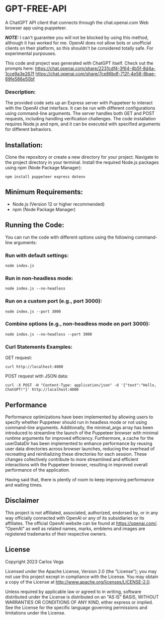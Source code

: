 # GPT-FREE-API

A ChatGPT API client that connects through the chat.openai.com Web browser app using puppeteer.


***NOTE:*** I can't guarantee you will not be blocked by using this method, although it has worked for me. OpenAI does not allow bots or unofficial clients on their platform, so this shouldn't be considered totally safe. For experimental purpouses.

This code and project was generated with ChatGPT itself. Check out the prompts here:
https://chat.openai.com/share/2231cdf4-3f64-4b5f-8d4a-1cce9a3e267f
https://chat.openai.com/share/7ce86bdf-712f-4e58-8bae-69fe586e50bf


### Description:
The provided code sets up an Express server with Puppeteer to interact with the OpenAI chat interface. It can be run with different configurations using command-line arguments. The server handles both GET and POST requests, including handling verification challenges. The code installation requires Node.js and npm, and it can be executed with specified arguments for different behaviors.


## Installation:
Clone the repository or create a new directory for your project.
Navigate to the project directory in your terminal.
Install the required Node.js packages using npm (Node Package Manager):

```
npm install puppeteer express dotenv
```

## Minimum Requirements:

- Node.js (Version 12 or higher recommended)
- npm (Node Package Manager)

## Running the Code:
You can run the code with different options using the following command-line arguments:

### Run with default settings:
```
node index.js
```

### Run in non-headless mode:
```
node index.js --no-headless
```
### Run on a custom port (e.g., port 3000):
```
node index.js --port 3000
```
### Combine options (e.g., non-headless mode on port 3000):
```
node index.js --no-headless --port 3000
```
### Curl Statements Examples:

GET request:
```
curl http://localhost:4000
```
POST request with JSON data:
```
curl -X POST -H "Content-Type: application/json" -d '{"text":"Hello, ChatGPT!"}' http://localhost:4000
```

## Performance
Performance optimizations have been implemented by allowing users to specify whether Puppeteer should run in headless mode or not using command-line arguments. Additionally, the minimal_args array has been introduced to streamline the launch of the Puppeteer browser with minimal runtime arguments for improved efficiency. Furthermore, a cache for the userDataDir has been implemented to enhance performance by reusing user data directories across browser launches, reducing the overhead of recreating and reinitializing these directories for each session. These changes collectively contribute to more streamlined and efficient interactions with the Puppeteer browser, resulting in improved overall performance of the application.

Having said that, there is plently of room to keep improving performance and waiting times.

## Disclaimer
This project is not affiliated, associated, authorized, endorsed by, or in any way officially connected with OpenAI or any of its subsidiaries or its affiliates. The official OpenAI website can be found at https://openai.com/. "OpenAI" as well as related names, marks, emblems and images are registered trademarks of their respective owners.

## License
Copyright 2023 Carlos Vega

Licensed under the Apache License, Version 2.0 (the "License"); you may not use this project except in compliance with the License. You may obtain a copy of the License at http://www.apache.org/licenses/LICENSE-2.0.

Unless required by applicable law or agreed to in writing, software distributed under the License is distributed on an "AS IS" BASIS, WITHOUT WARRANTIES OR CONDITIONS OF ANY KIND, either express or implied. See the License for the specific language governing permissions and limitations under the License.